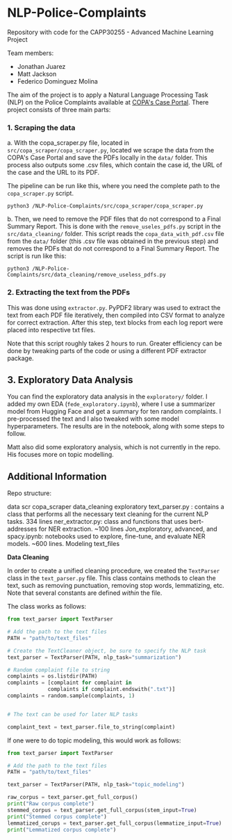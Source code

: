 # NLP-Police-Complaints

Repository with code for the CAPP30255 - Advanced Machine Learning Project

Team members:

- Jonathan Juarez
- Matt Jackson
- Federico Dominguez Molina

The aim of the project is to apply a Natural Language Processing Task (NLP) on the Police Complaints available at [COPA's Case Portal](https://www.chicagocopa.org/data-cases/case-portal/). There project consists of three main parts:

### 1. Scraping the data

a. With the copa_scraper.py file, located in `src/copa_scraper/copa_scraper.py`, located we scrape the data from the COPA's Case Portal and save the PDFs locally in the `data/` folder. This process also outputs some .csv files, which contain the case id, the URL of the case and the URL to its PDF.

The pipeline can be run like this, where you need the complete path to the `copa_scraper.py` script.

```python3 /NLP-Police-Complaints/src/copa_scraper/copa_scraper.py```

b. Then, we need to remove the PDF files that do not correspond to a Final Summary Report. This is done with the `remove_useles_pdfs.py` script in the `src/data_cleaning/` folder. This script reads the `copa_data_with_pdf.csv` file from the `data/` folder (this .csv file was obtained in the previous step) and removes the PDFs that do not correspond to a Final Summary Report. The script is run like this:

```python3 /NLP-Police-Complaints/src/data_cleaning/remove_useless_pdfs.py```


### 2. Extracting the text from the PDFs

This was done using `extractor.py`. PyPDF2 library was used to extract the text from each PDF file iteratively, then compiled into CSV format to analyze for correct extraction. After this step, text blocks from each log report were placed into respective txt files.

Note that this script roughly takes 2 hours to run. Greater efficiency can be done by tweaking parts of the code or using a different PDF extractor package.


## 3. Exploratory Data Analysis

You can find the exploratory data analysis in the `exploratory/` folder. I added my own EDA (`fede_exploratory.ipynb`), where I use a summarizer model from Hugging Face and get a summary for ten random complaints. I pre-processed the text and I also tweaked with some model hyperparameters. The results are in the notebook, along with some steps to follow.

Matt also did some exploratory analysis, which is not currently in the repo. His focuses more on topic modelling.


## Additional Information

Repo structure:

data
scr
copa_scraper
data_cleaning
exploratory
  text_parser.py : contains a class that performs all the necessary text cleaning for the current NLP tasks. 334 lines
  ner_extractor.py: class and functions that uses bert-addresses for NER extraction. ~100 lines
   Jon_exploratory, advanced, and spacy.ipynb: notebooks used to explore, fine-tune, and evaluate NER models.  ~600 lines.
Modeling
text_files


**Data Cleaning**

In order to create a unified cleaning procedure, we created the `TextParser` class in the `text_parser.py` file. This class contains methods to clean the text, such as removing punctuation, removing stop words, lemmatizing, etc. Note that several constants are defined _within_ the file.


The class works as follows:

```python
from text_parser import TextParser

# Add the path to the text files
PATH = "path/to/text_files"

# Create the TextCleaner object, be sure to specify the NLP task
text_parser = TextParser(PATH, nlp_task="summarization")

# Random complaint file to string 
complaints = os.listdir(PATH)
complaints = [complaint for complaint in 
             complaints if complaint.endswith(".txt")]
complaints = random.sample(complaints, 1)


# The text can be used for later NLP tasks

complaint_text = text_parser.file_to_string(complaint)

```

If one were to do topic modeling, this would work as follows:

```python
from text_parser import TextParser

# Add the path to the text files
PATH = "path/to/text_files"

text_parser = TextParser(PATH, nlp_task="topic_modeling")

raw_corpus = text_parser.get_full_corpus()
print("Raw corpus complete")
stemmed_corpus = text_parser.get_full_corpus(stem_input=True)
print("Stemmed corpus complete")
lemmatized_corups = text_parser.get_full_corpus(lemmatize_input=True)
print("Lemmatized corpus complete")
```
